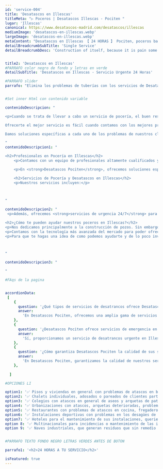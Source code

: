 ```yaml
---
id: 'service-004'
title: 'Desatascos en Illescas'
titleMeta: "▷ Poceros | Desatascos Illescas - Pociten "
lugar: 'Illescas'
canonical: https://www.desatascos-madrid.com/desatascos/illescas
mediumImage: 'desatascos-en-illescas.webp'
largeImage: 'desatascos-en-illescas.webp'
metaContent: "Desatascos en Illescas 【 24 HORAS 】 Pociten, poceros baratos en Illescas. Llámanos sin compromiso ✅¡Contáctanos! ☎️ 647 376 782."
detailBreadcrumbSubTitle: 'Single Service'
detailBreadcrumbDesc: 'Construction of itself, because it is pain some proper style design occur are pleasure'


title2: 'Desatascos en Illescas'
#PARRAFO color negro de fondo y letras en verde
detailSubTitle: 'Desatascos en Illescas - Servicio Urgente 24 Horas'

#PARRAFO slider
parrafo: "Elimina los problemas de tuberías con los servicios de Desatascos Pociten en Illescas"


#Set inner Html con contenido variable

contenidoDescripcion: "

<p>Cuando se trata de llevar a cabo un servicio de pocería, el buen resultado y la satisfacción del cliente es lo más importante y lo que más buscamos en Pociten. Esto es lo que llevamos haciendo durante más de 20 años y son los motivos que nos han servicio para posicionarnos como los líderes del sector durante todo este tiempo. Te ofrecemos unos servicios de pocería de calidad y al mejor precio del mercado. Si necesitas que te construyamos un pozo o llevemos a cabo desatascos en Illescas, queremos ser tus poceros de confianza.

Ofrecerte el mejor servicio es fácil cuando contamos con los mejores profesionales del sector. Además del mejor equipo humano, contamos con la maquinaria más moderna que nos permite llevar a cabo toda clase de servicios especializados en saneamiento con total facilidad. Tanto si necesitas que te construyamos un pozo como si precisas de que te limpiemos el tuyo, te podemos ayudar.

Damos soluciones específicas a cada uno de los problemas de nuestros clientes. Esto nos permite obtener unos mejores resultados gracias a la atención personalizada que brindamos.</p>

"
contenidoDescripcion1: "

<h2>Profesionales en Pocería en Illescas</h2>
    <p>Contamos con un equipo de profesionales altamente cualificados y la maquinaria más moderna para ofrecer <strong>servicios especializados en saneamiento</strong> de manera eficiente. Nuestra versatilidad nos permite asistirte tanto en la construcción de pozos como en su mantenimiento y limpieza.</p>

    <p>En <strong>Desatascos Pociten</strong>, ofrecemos soluciones específicas y personalizadas para cada cliente, asegurando resultados óptimos en cada proyecto.</p>

    <h2>Servicios de Pocería y Desatascos en Illescas</h2>
    <p>Nuestros servicios incluyen:</p>
    

   
"

contenidoDescripcion2: "
 <p>Además, ofrecemos <strong>servicios de urgencia 24/7</strong> para atender cualquier imprevisto en Illescas y alrededores. Llámanos al 91 244 95 50 para un servicio rápido y económico.</p>

<h2>¿Cómo te pueden ayudar nuestros poceros en Illescas?</h2> 
<p>Nos dedicamos principalmente a la construcción de pozos. Sin embargo, si ya tienes construido uno, también podemos ayudarte en las labores de mantenimiento de suministros, así como la de rehabilitación de pozos en el caso de que no funcione adecuadamente o en el mantenimiento del mismo.</p>
<p>Contamos con la tecnología más avanzada del mercado para poder ofrecerte el mejor servicio. De esta forma, si pensabas que un pocero tenía que abrir grandes zanjas para poder desarrollar su trabajo, eso es una cosa del pasado.</p>
<p>Para que te hagas una idea de como podemos ayudarte y de lo poco invasivos que somos en nuestro trabajo, podemos arreglar una tubería desde dentro accediendo al interior de esta a través del agujero que ha provocado su rotura.</p>



"

contenidoDescripcion3: "

"

#FAqs de la pagina


accordionData:
 [
    {
      question: '¿Qué tipos de servicios de desatrancos ofrece Desatascos Pociten en Illescas?',
      answer:
        'En Desatascos Pociten, ofrecemos una amplia gama de servicios de desatrancos en Illescas, que incluyen desatascos de bajantes, desagües, tuberías, limpieza de fosas sépticas y pozos, así como soluciones para cualquier otra necesidad de fontanería. Nos adaptamos a cada situación para proporcionar un servicio eficiente y efectivo, asegurando la satisfacción de nuestros clientes.',
    },
    {
      question: '¿Desatascos Pociten ofrece servicios de emergencia en Illescas?',
      answer:
        'Sí, proporcionamos un servicio de desatrancos urgente en Illescas disponible las 24 horas del día, los 7 días de la semana, incluyendo festivos. Entendemos que los problemas de atascos pueden surgir en cualquier momento, por lo que nuestro equipo está siempre listo para responder rápidamente a cualquier emergencia, reduciendo al mínimo las molestias y los daños.',
    },
    {
      question: '¿Cómo garantiza Desatascos Pociten la calidad de sus servicios en Illescas?',
      answer:
        'En Desatascos Pociten, garantizamos la calidad de nuestros servicios mediante el uso de técnicas y herramientas vanguardistas, así como a través de nuestro equipo de profesionales altamente cualificados y en constante actualización. Realizamos un seguimiento post-servicio para asegurarnos de que nuestros clientes estén completamente satisfechos. Con más de 25 años de experiencia y miles de proyectos exitosos, nos hemos establecido como líderes en el sector de la pocería en Illescas.',
    },
      
  ]

#OPCIONES LI

option1: '✅ Pisos y viviendas en general con problemas de atascos en bañeras, fregaderos o inodoros.'
option2: '✅ Chalets individuales, adosados o pareados de clientes particulares en general con problemas de atascos en arquetas de hojas o tierra. '
option3: '✅ Colegios con atascos en general de aseos y arquetas de patios.'
option4: '✅ Urbanizaciones con atascos, arquetas deterioradas, problemas de tuberías o bajantes.'
option5: '✅ Restaurantes con problemas de atascos en cocina, fregaderos o en los aseos de los clientes.'
option6: '✅ Instalaciones deportivas con problemas en los desagües de las piscina o vaciado de arquetas en los vestuarios.'
option7: '✅ Hoteles para el mantenimiento de sus instalaciones, queriendo dar siempre el mejor servicio a sus huéspedes.'
option 8: '✅ Multinacionales para incidencias o mantenimiento de las instalaciones distribuidas en sus oficinas.'
option 9: '✅ Naves industriales, que generan residuos que sin remedio se acumulan en sus arquetas produciendo atrancos.'


#PARRAFO TEXTO FONDO NEGRO LETRAS VERDES ANTES DE BOTON

parrafo1: '<h2>24 HORAS A TU SERVICIO</h2>'

isFeatured: true
---
```

